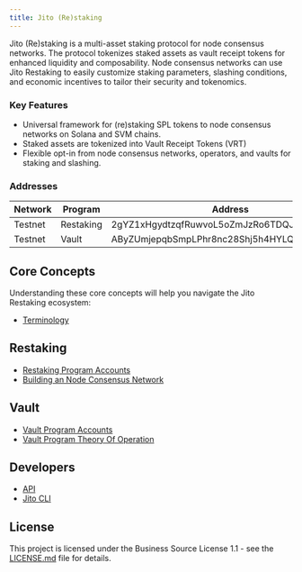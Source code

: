```yaml
---
title: Jito (Re)staking
---
```


Jito (Re)staking is a multi-asset staking protocol for node consensus networks. The protocol tokenizes staked assets as
vault receipt tokens for enhanced liquidity and composability. Node consensus networks can use Jito Restaking to easily
customize staking parameters, slashing conditions, and economic incentives to tailor their security and tokenomics.

### Key Features

- Universal framework for (re)staking SPL tokens to node consensus networks on Solana and SVM chains.
- Staked assets are tokenized into Vault Receipt Tokens (VRT)
- Flexible opt-in from node consensus networks, operators, and vaults for staking and slashing.

### Addresses

| Network | Program   | Address                                      |
|---------|-----------|----------------------------------------------|
| Testnet | Restaking | 2gYZ1xHgydtzqfRuwvoL5oZmJzRo6TDQJNjuf2fARouZ |
| Testnet | Vault     | AByZUmjepqbSmpLPhr8nc28Shj5h4HYLQe1bKiiR7vYK |

## Core Concepts

Understanding these core concepts will help you navigate the Jito Restaking ecosystem:

- [Terminology](terminology.md)

## Restaking

- [Restaking Program Accounts](restaking/accounts.md)
- [Building an Node Consensus Network](advanced/building_ncn.md)

## Vault

- [Vault Program Accounts](vault/accounts.md)
- [Vault Program Theory Of Operation](vault/theory_of_operation.md)

## Developers

- [API](api/jito_jsm_core/index.html)
- [Jito CLI](tools/cli.md)

## License

This project is licensed under the Business Source License 1.1 - see the [LICENSE.md](../LICENSE.md) file for details.
